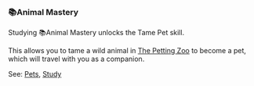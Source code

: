 ### 📚Animal Mastery
Studying 📚Animal Mastery unlocks the Tame Pet skill.

This allows you to tame a wild animal in [The Petting Zoo](/locations/petting_zoo/index.md) to become a pet, which will travel with you as a
  companion.

See: [Pets](/locations/petting_zoo/pets.md), [Study](/locations/trade_school/study.md)


